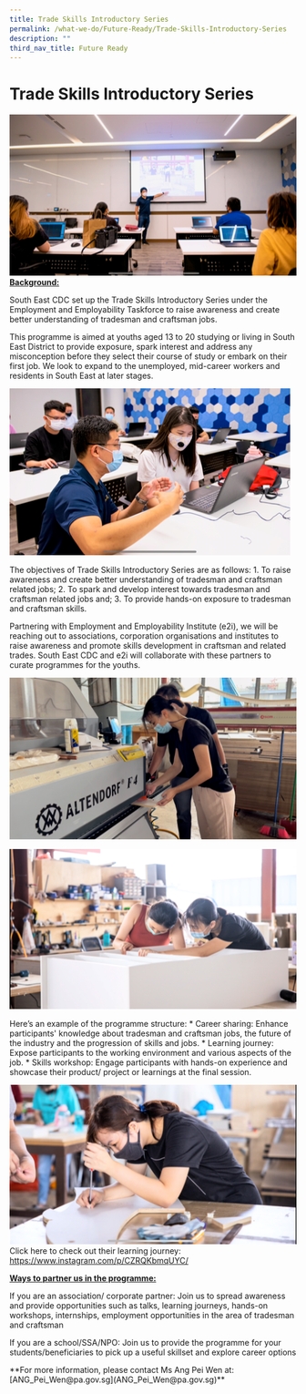 ```yaml
---
title: Trade Skills Introductory Series
permalink: /what-we-do/Future-Ready/Trade-Skills-Introductory-Series
description: ""
third_nav_title: Future Ready
---
```

Trade Skills Introductory Series
===
![](/images/What%20We%20Do/Future%20Ready/Trades%20Skills%20Introductory%20Series%202%20(2).png)
<u>**Background:**</u>
</p>
South East CDC set up the Trade Skills Introductory Series under the Employment and Employability Taskforce to raise awareness and create better understanding of tradesman and craftsman jobs.
</p>
This programme is aimed at youths aged 13 to 20 studying or living in South East District to provide exposure, spark interest and address any misconception before they select their course of study or embark on their first job. We look to expand to the unemployed, mid-career workers and residents in South East at later stages.   

![](/images/What%20We%20Do/Future%20Ready/Trades%20Skills%20Introductory%20Series%203%20(2).png)
</p>
The objectives of Trade Skills Introductory Series are as follows:
1. To raise awareness and create better understanding of tradesman and craftsman related jobs; 
2. To spark and develop interest towards tradesman and craftsman related jobs and;
3. To provide hands-on exposure to tradesman and craftsman skills. 
</p>
Partnering with Employment and Employability Institute (e2i), we will be reaching out to associations, corporation organisations and institutes to raise awareness and promote skills development in craftsman and related trades. South East CDC and e2i will collaborate with these partners to curate programmes for the youths.

 ![](/images/What%20We%20Do/Future%20Ready/Trades%20Skills%20Introductory%20Series%204%20(3).png)
 
 ![](/images/What%20We%20Do/Future%20Ready/Trades%20Skills%20Introductory%20Series%206%20(2).png)
 </p>
Here’s an example of the programme structure:
* Career sharing: Enhance participants' knowledge about tradesman and craftsman jobs, the future of the industry and the progression of skills and jobs.  
* Learning journey: Expose participants to the working environment and various aspects of the job.
* Skills workshop: Engage participants with hands-on experience and showcase their product/ project or learnings at the final session.

![](/images/What%20We%20Do/Future%20Ready/Trades%20Skills%20Introductory%20Series%205%20(2).png)
Click here to check out their learning journey: https://www.instagram.com/p/CZRQKbmqUYC/
 
<u>**Ways to partner us in the programme:**</u></p>
If you are an association/ corporate partner: Join us to spread awareness and provide opportunities such as talks, learning journeys, hands-on workshops, internships, employment opportunities in the area of tradesman and craftsman
</p>
If you are a school/SSA/NPO: Join us to provide the programme for your students/beneficiaries to pick up a useful skillset and explore career options
</p>
**For more information, please contact Ms Ang Pei Wen at: [ANG_Pei_Wen@pa.gov.sg](ANG_Pei_Wen@pa.gov.sg)**
